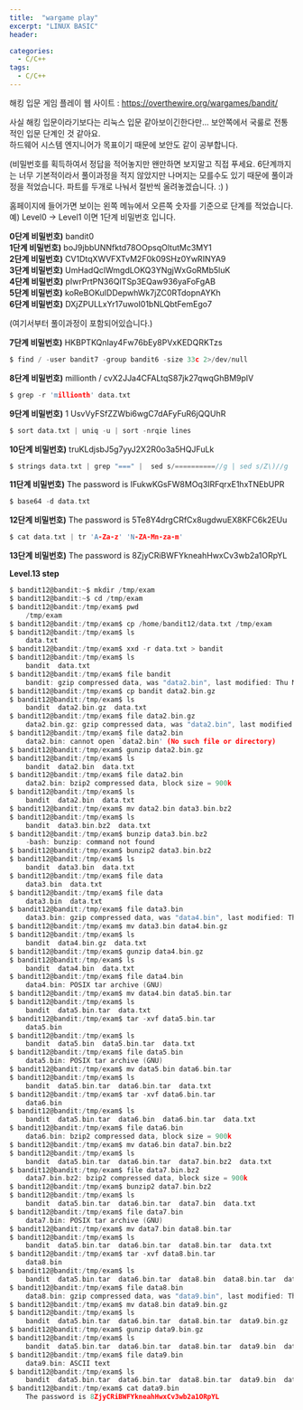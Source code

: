 ```yaml
---
title:  "wargame play"
excerpt: "LINUX BASIC"
header:

categories:
  - C/C++
tags:
  - C/C++
---
```




해킹 입문 게임 플레이 웹 사이트 : https://overthewire.org/wargames/bandit/  

사실 해킹 입문이라기보다는 리눅스 입문 같아보이긴한다만... 보안쪽에서 국룰로 전통적인 입문 단계인 것 같아요.  
하드웨어 시스템 엔지니어가 목표이기 때문에 보안도 같이 공부합니다.  

(비밀번호를 획득하여서 정답을 적어놓지만 왠만하면 보지말고 직접 푸세요. 6단계까지는 너무 기본적이라서 풀이과정을 적지 않았지만 나머지는 모를수도 있기 때문에 풀이과정을 적었습니다. 파트를 두개로 나눠서 절반씩 올려놓겠습니다. :)  )   


홈페이지에 들어가면 보이는 왼쪽 메뉴에서 오른쪽 숫자를 기준으로 단계를 적었습니다.  
예)  Level0 -> Level1 이면  1단계 비밀번호 입니다.  

**0단계 비밀번호)** bandit0  
**1단계 비밀번호)** boJ9jbbUNNfktd78OOpsqOltutMc3MY1  
**2단계 비밀번호)** CV1DtqXWVFXTvM2F0k09SHz0YwRINYA9  
**3단계 비밀번호)** UmHadQclWmgdLOKQ3YNgjWxGoRMb5luK  
**4단계 비밀번호)** pIwrPrtPN36QITSp3EQaw936yaFoFgAB  
**5단계 비밀번호)** koReBOKuIDDepwhWk7jZC0RTdopnAYKh  
**6단계 비밀번호)** DXjZPULLxYr17uwoI01bNLQbtFemEgo7  
  
(여기서부터 풀이과정이 포함되어있습니다.)  
	  
**7단계 비밀번호)** HKBPTKQnIay4Fw76bEy8PVxKEDQRKTzs 
```c
$ find / -user bandit7 -group bandit6 -size 33c 2>/dev/null  
```  
  
**8단계 비밀번호)** millionth / cvX2JJa4CFALtqS87jk27qwqGhBM9plV 
```c
$ grep -r 'millionth' data.txt  
```  
  
**9단계 비밀번호)** 1 UsvVyFSfZZWbi6wgC7dAFyFuR6jQQUhR  
```c
$ sort data.txt | uniq -u | sort -nrqie lines   
```  
  
**10단계 비밀번호)** truKLdjsbJ5g7yyJ2X2R0o3a5HQJFuLk   
```c
$ strings data.txt | grep "===" |  sed s/==========//g | sed s/Z\)//g | tr -d '&'  
```  
  
**11단계 비밀번호)** The password is IFukwKGsFW8MOq3IRFqrxE1hxTNEbUPR 
```c 
$ base64 -d data.txt  
```  
  
**12단계 비밀번호)** The password is 5Te8Y4drgCRfCx8ugdwuEX8KFC6k2EUu 
```c
$ cat data.txt | tr 'A-Za-z' 'N-ZA-Mn-za-m'  
```  
  
**13단계 비밀번호)** The password is 8ZjyCRiBWFYkneahHwxCv3wb2a1ORpYL   
  
**Level.13 step**  
  
```c
$ bandit12@bandit:~$ mkdir /tmp/exam
$ bandit12@bandit:~$ cd /tmp/exam
$ bandit12@bandit:/tmp/exam$ pwd
	/tmp/exam
$ bandit12@bandit:/tmp/exam$ cp /home/bandit12/data.txt /tmp/exam
$ bandit12@bandit:/tmp/exam$ ls
	data.txt
$ bandit12@bandit:/tmp/exam$ xxd -r data.txt > bandit
$ bandit12@bandit:/tmp/exam$ ls
	bandit  data.txt
$ bandit12@bandit:/tmp/exam$ file bandit
	bandit: gzip compressed data, was "data2.bin", last modified: Thu May  7 18:14:30 2020, max compression, from Unix
$ bandit12@bandit:/tmp/exam$ cp bandit data2.bin.gz
$ bandit12@bandit:/tmp/exam$ ls
	bandit  data2.bin.gz  data.txt
$ bandit12@bandit:/tmp/exam$ file data2.bin.gz
	data2.bin.gz: gzip compressed data, was "data2.bin", last modified: Thu May  7 18:14:30 2020, max compression, from Unix
$ bandit12@bandit:/tmp/exam$ file data2.bin
	data2.bin: cannot open `data2.bin' (No such file or directory)
$ bandit12@bandit:/tmp/exam$ gunzip data2.bin.gz
$ bandit12@bandit:/tmp/exam$ ls
	bandit  data2.bin  data.txt
$ bandit12@bandit:/tmp/exam$ file data2.bin
	data2.bin: bzip2 compressed data, block size = 900k
$ bandit12@bandit:/tmp/exam$ ls
	bandit  data2.bin  data.txt
$ bandit12@bandit:/tmp/exam$ mv data2.bin data3.bin.bz2
$ bandit12@bandit:/tmp/exam$ ls
	bandit  data3.bin.bz2  data.txt
$ bandit12@bandit:/tmp/exam$ bunzip data3.bin.bz2
	-bash: bunzip: command not found
$ bandit12@bandit:/tmp/exam$ bunzip2 data3.bin.bz2
$ bandit12@bandit:/tmp/exam$ ls
	bandit  data3.bin  data.txt
$ bandit12@bandit:/tmp/exam$ file data
	data3.bin  data.txt
$ bandit12@bandit:/tmp/exam$ file data
	data3.bin  data.txt
$ bandit12@bandit:/tmp/exam$ file data3.bin
	data3.bin: gzip compressed data, was "data4.bin", last modified: Thu May  7 18:14:30 2020, max compression, from Unix
$ bandit12@bandit:/tmp/exam$ mv data3.bin data4.bin.gz
$ bandit12@bandit:/tmp/exam$ ls
	bandit  data4.bin.gz  data.txt
$ bandit12@bandit:/tmp/exam$ gunzip data4.bin.gz
$ bandit12@bandit:/tmp/exam$ ls
	bandit  data4.bin  data.txt
$ bandit12@bandit:/tmp/exam$ file data4.bin
	data4.bin: POSIX tar archive (GNU)
$ bandit12@bandit:/tmp/exam$ mv data4.bin data5.bin.tar
$ bandit12@bandit:/tmp/exam$ ls
	bandit  data5.bin.tar  data.txt
$ bandit12@bandit:/tmp/exam$ tar -xvf data5.bin.tar
	data5.bin
$ bandit12@bandit:/tmp/exam$ ls
	bandit  data5.bin  data5.bin.tar  data.txt
$ bandit12@bandit:/tmp/exam$ file data5.bin
	data5.bin: POSIX tar archive (GNU)
$ bandit12@bandit:/tmp/exam$ mv data5.bin data6.bin.tar
$ bandit12@bandit:/tmp/exam$ ls
	bandit  data5.bin.tar  data6.bin.tar  data.txt
$ bandit12@bandit:/tmp/exam$ tar -xvf data6.bin.tar
	data6.bin
$ bandit12@bandit:/tmp/exam$ ls
	bandit  data5.bin.tar  data6.bin  data6.bin.tar  data.txt
$ bandit12@bandit:/tmp/exam$ file data6.bin
	data6.bin: bzip2 compressed data, block size = 900k
$ bandit12@bandit:/tmp/exam$ mv data6.bin data7.bin.bz2
$ bandit12@bandit:/tmp/exam$ ls
	bandit  data5.bin.tar  data6.bin.tar  data7.bin.bz2  data.txt
$ bandit12@bandit:/tmp/exam$ file data7.bin.bz2
	data7.bin.bz2: bzip2 compressed data, block size = 900k
$ bandit12@bandit:/tmp/exam$ bunzip2 data7.bin.bz2
$ bandit12@bandit:/tmp/exam$ ls
	bandit  data5.bin.tar  data6.bin.tar  data7.bin  data.txt
$ bandit12@bandit:/tmp/exam$ file data7.bin
	data7.bin: POSIX tar archive (GNU)
$ bandit12@bandit:/tmp/exam$ mv data7.bin data8.bin.tar
$ bandit12@bandit:/tmp/exam$ ls
	bandit  data5.bin.tar  data6.bin.tar  data8.bin.tar  data.txt
$ bandit12@bandit:/tmp/exam$ tar -xvf data8.bin.tar
	data8.bin
$ bandit12@bandit:/tmp/exam$ ls
	bandit  data5.bin.tar  data6.bin.tar  data8.bin  data8.bin.tar  data.txt
$ bandit12@bandit:/tmp/exam$ file data8.bin
	data8.bin: gzip compressed data, was "data9.bin", last modified: Thu May  7 18:14:30 2020, max compression, from Unix
$ bandit12@bandit:/tmp/exam$ mv data8.bin data9.bin.gz
$ bandit12@bandit:/tmp/exam$ ls
	bandit  data5.bin.tar  data6.bin.tar  data8.bin.tar  data9.bin.gz  data.txt
$ bandit12@bandit:/tmp/exam$ gunzip data9.bin.gz
$ bandit12@bandit:/tmp/exam$ ls
	bandit  data5.bin.tar  data6.bin.tar  data8.bin.tar  data9.bin  data.txt
$ bandit12@bandit:/tmp/exam$ file data9.bin
	data9.bin: ASCII text
$ bandit12@bandit:/tmp/exam$ ls
	bandit  data5.bin.tar  data6.bin.tar  data8.bin.tar  data9.bin  data.txt
$ bandit12@bandit:/tmp/exam$ cat data9.bin
	The password is 8ZjyCRiBWFYkneahHwxCv3wb2a1ORpYL
```  

